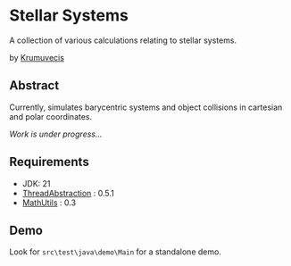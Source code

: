 # Stellar Systems

A collection of various calculations relating to stellar systems.

by [Krumuvecis](https://github.com/Krumuvecis)


## Abstract

Currently, simulates barycentric systems and object collisions in cartesian and polar coordinates.

_Work is under progress..._


## Requirements

* JDK: 21
* [ThreadAbstraction](https://github.com/KruMF/ThreadAbstraction) : 0.5.1
* [MathUtils](https://github.com/KruMF/MathUtils) : 0.3


## Demo

Look for `src\test\java\demo\Main` for a standalone demo.